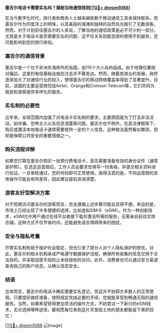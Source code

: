 **塞舌尔电话卡需要实名吗？揭秘当地通信规则[[TG💪+ @esim1088](https://t.me/s/esim1088)]**

在当今数字化时代，旅行者和商务人士越来越依赖于移动通信工具来保持联系。而塞舌尔作为印度洋上的明珠，以其美丽的海滩和独特的自然风光吸引了无数游客。然而，对于计划前往塞舌尔的人来说，了解当地的通信政策是必不可少的一部分。尤其是关于电话卡是否需要实名的问题，这不仅关系到能否顺利使用手机服务，还可能影响到您的旅行体验。

### 塞舌尔的通信背景

塞舌尔是一个位于非洲东海岸外的岛国，由115个大小岛屿组成。由于地理位置相对偏远，这里的电信基础设施在过去并不算发达。然而，随着旅游业的发展，政府逐渐加大了对通信行业的投入，使得塞舌尔的移动网络覆盖率得到了显著提升。目前，该国的主要运营商包括Airtel、Orange和Crimson Telecom等，它们共同为居民和游客提供多样化的服务。

### 实名制的必要性

近年来，全球范围内加强了对电话卡实名制的要求，主要原因是为了打击非法活动，如诈骗、恐怖主义以及信息泄露等问题。塞舌尔也不例外，在其法律框架下，购买或激活本地电话卡通常需要提供一定的个人信息。这种做法虽然看似繁琐，但却是保障公共安全的重要措施之一。

### 购买流程详解

如果您打算在塞舌尔购买一张预付费电话卡，首先需要准备有效的身份证件（通常是护照）。在选定运营商后，工作人员会要求您填写一份表格，并提交相关资料进行验证。一旦审核通过，您的号码即可正常使用。值得注意的是，不同运营商的具体操作可能会有所差异，因此建议提前咨询清楚。

### 游客友好型解决方案

对于短期访问塞舌尔的游客而言，完全遵循上述步骤可能会显得不便。幸运的是，市场上已经出现了许多便捷的选择，比如虚拟SIM卡（eSIM）。作为一种创新技术，eSIM允许用户通过在线平台直接下载并激活所需的服务，无需亲自前往实体店铺。这种方式不仅节省时间，还能避免语言障碍带来的困扰。

### 安全与隐私考量

尽管实名制有助于维护社会稳定，但也引发了部分人对个人隐私保护的担忧。对此，塞舌尔的相关机构承诺严格遵守数据保护法规，确保所有收集的信息仅用于合法目的，并采取加密手段防止未经授权的访问。此外，消费者也可以通过官方渠道查询自己的账户状态，以确认信息安全。

### 结语

总体而言，塞舌尔的电话卡确实需要实名登记，但这并不妨碍大多数人的正常使用。只要提前做好准备，按照规定完成必要的手续，您就能享受到畅通无阻的通信服务。当然，如果希望获得更加灵活的操作方式，不妨尝试一下新兴的eSIM技术。无论选择哪种途径，都祝愿每位来到这片天堂般土地的朋友都能留下美好回忆！

[[TG💪+ @esim1088](https://t.me/s/esim1088) ![Image](https://i.postimg.cc/4NQfJmqS/Snipaste-2025-05-13-00-14-12.png)]